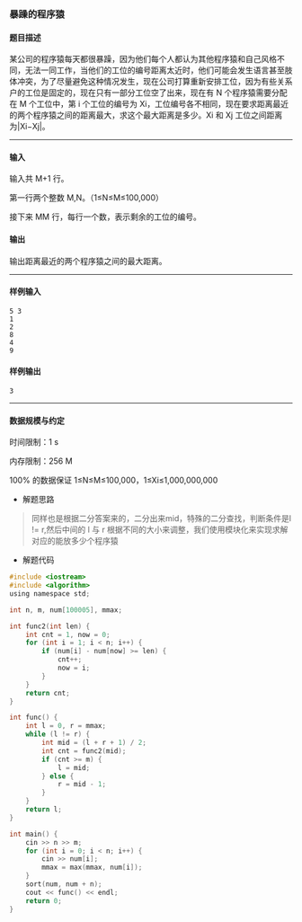 ### 暴躁的程序猿

#### 题目描述

 某公司的程序猿每天都很暴躁，因为他们每个人都认为其他程序猿和自己风格不同，无法一同工作，当他们的工位的编号距离太近时，他们可能会发生语言甚至肢体冲突，为了尽量避免这种情况发生，现在公司打算重新安排工位，因为有些关系户的工位是固定的，现在只有一部分工位空了出来，现在有 N 个程序猿需要分配在 M 个工位中，第 i 个工位的编号为 Xi，工位编号各不相同，现在要求距离最近的两个程序猿之间的距离最大，求这个最大距离是多少。Xi 和 Xj 工位之间距离为|Xi−Xj|。

------

#### 输入

 输入共 M+1 行。

 第一行两个整数 M,N。（1≤N≤M≤100,000）

 接下来 MM 行，每行一个数，表示剩余的工位的编号。

#### 输出

 输出距离最近的两个程序猿之间的最大距离。

------

#### 样例输入

```
5 3
1
2
8
4
9
```

#### 样例输出

```
3
```

------

#### 数据规模与约定

 时间限制：1 s

 内存限制：256 M

 100% 的数据保证 1≤N≤M≤100,000，1≤Xi≤1,000,000,000

- 解题思路

> 同样也是根据二分答案来的，二分出来mid，特殊的二分查找，判断条件是l != r,然后中间的 l 与 r 根据不同的大小来调整，我们使用模块化来实现求解对应的能放多少个程序猿

- 解题代码

``` c
#include <iostream>
#include <algorithm>
using namespace std;

int n, m, num[100005], mmax;

int func2(int len) {
	int cnt = 1, now = 0;
	for (int i = 1; i < n; i++) {
		if (num[i] - num[now] >= len) {
			cnt++;
			now = i;
		}
	}
	return cnt;
}

int func() {
	int l = 0, r = mmax;
	while (l != r) {
		int mid = (l + r + 1) / 2;
		int cnt = func2(mid);
		if (cnt >= m) {
			l = mid;
		} else {
			r = mid - 1;
		}
	}
	return l;
}

int main() {
	cin >> n >> m;
	for (int i = 0; i < n; i++) {
		cin >> num[i];
		mmax = max(mmax, num[i]);
	}
	sort(num, num + n);
	cout << func() << endl;
	return 0;
} 
```

